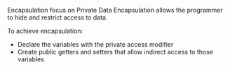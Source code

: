Encapsulation focus on Private Data
Encapsulation allows the programmer to hide and restrict access to data. 

To achieve encapsulation:
* Declare the variables with the private access modifier
* Create public getters and setters that allow indirect access to those variables
